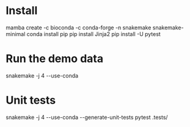 # Install
mamba create -c bioconda -c conda-forge -n snakemake snakemake-minimal
conda install pip
pip install Jinja2
pip install -U pytest

# Run the demo data
snakemake -j 4 --use-conda

# Unit tests
snakemake -j 4 --use-conda --generate-unit-tests 
pytest .tests/

